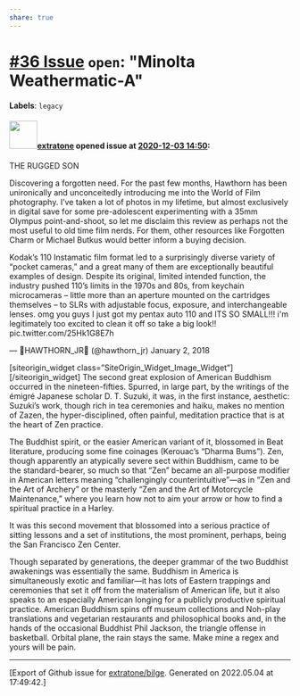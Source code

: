 ```yaml
---
share: true
---
```

# [\#36 Issue](https://github.com/extratone/bilge/issues/36) `open`: "Minolta Weathermatic-A"
**Labels**: `legacy`


#### <img src="https://avatars.githubusercontent.com/u/43663476?u=5047287ff0b8c3ce7f7e5858d204c9b3e57d8e44&v=4" width="50">[extratone](https://github.com/extratone) opened issue at [2020-12-03 14:50](https://github.com/extratone/bilge/issues/36):

THE RUGGED SON
 
Discovering a forgotten need.
For the past few months, Hawthorn has been unironically and unconceitedly introducing me into the World of Film photography. I’ve taken a lot of photos in my lifetime, but almost exclusively in digital save for some pre-adolescent experimenting with a 35mm Olympus point-and-shoot, so let me disclaim this review as perhaps not the most useful to old time film nerds. For them, other resources like Forgotten Charm or Michael Butkus would better inform a buying decision.
 
Kodak’s 110 Instamatic film format led to a surprisingly diverse variety of “pocket cameras,” and a great many of them are exceptionally beautiful examples of design. Despite its original, limited intended function, the industry pushed 110’s limits in the 1970s and 80s, from keychain microcameras – little more than an aperture mounted on the cartridges themselves – to SLRs with adjustable focus, exposure, and interchangeable lenses.
omg you guys I just got my pentax auto 110 and ITS SO SMALL!!! i'm legitimately too excited to clean it off so take a big look!! pic.twitter.com/25Hk1G8E7h

— 📸HAWTHORN_JR🐚 (@hawthorn_jr) January 2, 2018

[siteorigin_widget class=”SiteOrigin_Widget_Image_Widget”][/siteorigin_widget]
The second great explosion of American Buddhism occurred in the nineteen-fifties. Spurred, in large part, by the writings of the émigré Japanese scholar D. T. Suzuki, it was, in the first instance, aesthetic: Suzuki’s work, though rich in tea ceremonies and haiku, makes no mention of Zazen, the hyper-disciplined, often painful, meditation practice that is at the heart of Zen practice.
 
The Buddhist spirit, or the easier American variant of it, blossomed in Beat literature, producing some fine coinages (Kerouac’s “Dharma Bums”). Zen, though apparently an atypically severe sect within Buddhism, came to be the standard-bearer, so much so that “Zen” became an all-purpose modifier in American letters meaning “challengingly counterintuitive”—as in “Zen and the Art of Archery” or the masterly “Zen and the Art of Motorcycle Maintenance,” where you learn how not to aim your arrow or how to find a spiritual practice in a Harley.
 
It was this second movement that blossomed into a serious practice of sitting lessons and a set of institutions, the most prominent, perhaps, being the San Francisco Zen Center.
 
Though separated by generations, the deeper grammar of the two Buddhist awakenings was essentially the same. Buddhism in America is simultaneously exotic and familiar—it has lots of Eastern trappings and ceremonies that set it off from the materialism of American life, but it also speaks to an especially American longing for a publicly productive spiritual practice. American Buddhism spins off museum collections and Noh-play translations and vegetarian restaurants and philosophical books and, in the hands of the occasional Buddhist Phil Jackson, the triangle offense in basketball.
Orbital plane, the rain stays the same. Make mine a regex and yours will be pain.




-------------------------------------------------------------------------------



[Export of Github issue for [extratone/bilge](https://github.com/extratone/bilge). Generated on 2022.05.04 at 17:49:42.]
